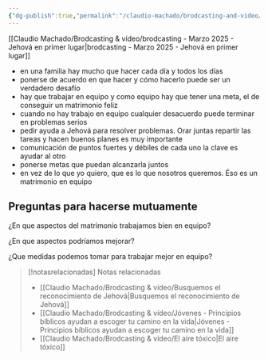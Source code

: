 ```yaml
---
{"dg-publish":true,"permalink":"/claudio-machado/brodcasting-and-video/como-trabajar-en-equipo-para-mantener-un-matrimonio-feliz/","title":"Cómo trabajar en equipo para mantener un matrimonio feliz","tags":["Matrimonio","brodcasting"]}
---
```


[[Claudio Machado/Brodcasting & vídeo/brodcasting - Marzo 2025 - Jehová en primer lugar\|brodcasting - Marzo 2025 - Jehová en primer lugar]]

- en una familia hay mucho que hacer cada día y todos los días 
- ponerse de acuerdo en que hacer y cómo hacerlo puede ser un verdadero desafío 
- hay que trabajar en equipo y como equipo hay que tener una meta, el de conseguir un matrimonio feliz 
- cuando no hay trabajo en equipo cualquier desacuerdo puede terminar en problemas serios 
- pedir ayuda a Jehová para resolver problemas. Orar juntas repartir las tareas y hacen buenos planes es muy importante 
- comunicación de puntos fuertes y débiles de cada uno la clave es ayudar al otro 
- ponerse metas que puedan alcanzarla juntos 
- en vez de lo que yo quiero, que es lo que nosotros queremos. Éso es un matrimonio en equipo 

## Preguntas para hacerse mutuamente 

¿En que aspectos del matrimonio trabajamos bien en equipo?

¿En que aspectos podríamos mejorar?

¿Que medidas podemos tomar para trabajar mejor en equipo?



> [!notasrelacionadas] Notas relacionadas
> - [[Claudio Machado/Brodcasting & vídeo/Busquemos el reconocimiento de Jehová\|Busquemos el reconocimiento de Jehová]]
> - [[Claudio Machado/Brodcasting & vídeo/Jóvenes - Principios bíblicos ayudan a escoger tu camino en la vida\|Jóvenes - Principios bíblicos ayudan a escoger tu camino en la vida]]
> - [[Claudio Machado/Brodcasting & vídeo/El aire tóxico\|El aire tóxico]]

